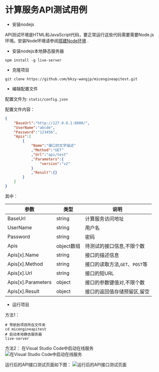 # 计算服务API测试用例

- 安装nodejs

API测试环境是HTML和JavaScript代码，要正常运行这些代码需要需要Node.js环境。安装Node环境请参阅[搭建Node环境](https://ldc2.layabox.com/doc/?language=zh&nav=zh-ts-1-0-0) .

- 安装nodejs本地静态服务器

```shell
npm install -g live-server
```

- 克隆项目

```shell
git clone https://github.com/bkzy-wangjp/micengineapitest.git
```

- 编辑配置文件

配置文件为: `static/config.json`

配置文件内容：

```json
{
    "BaseUrl":"http://127.0.0.1:8080/",
    "UserName":"abcde",
    "Password":"123456",
    "Apis":[
        {
            "Name":"接口的文字描述"
            ,"Method":"GET"
            ,"Url":"api/test"
            ,"Parameters":{
                "version":"v2"
            }
            ,"Result":{}
        }
    ]
}
```

其中：

|参数|类型|说明|
|---|----|----|
|BaseUrl|string|计算服务访问地址|
|UserName|string|用户名|
|Password|string|密码|
|Apis|object数组|待测试的接口信息,不限个数|
|Apis[x].Name|string|接口的描述信息|
|Apis[x].Method|string|接口的读取方法,`GET`、`POST`等|
|Apis[x].Url|string|接口的短URL|
|Apis[x].Parameters|object|接口的参数键值对,不限个数|
|Apis[x].Result|object|接口的返回值存储预留区,留空|

- 运行项目

方法1：

```shell
# 导航到项目所在文件夹
cd micengineapitest
# 启动本地静态服务器
live-server
```

方法2：
在Visual Studio Code中启动在线服务
![在Visual Studio Code中启动在线服务](tree/main/static/img/golive.png)

运行后的API接口测试页面如下图：
![运行后的API接口测试页面](tree/main/static/img/runtemp.png)

